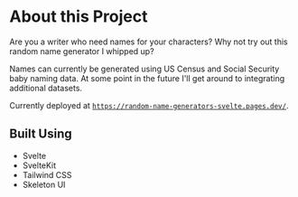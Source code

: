 # About this Project

Are you a writer who need names for your characters? Why not try out this random name generator I whipped up?

Names can currently be generated using US Census and Social Security baby naming data. At some point in the future I'll get around to integrating additional datasets.

Currently deployed at [`https://random-name-generators-svelte.pages.dev/`](https://random-name-generators-svelte.pages.dev/).

## Built Using

- Svelte
- SvelteKit
- Tailwind CSS
- Skeleton UI

